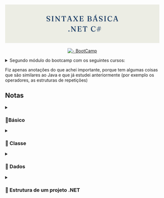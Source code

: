 <img src="https://github.com/Estudos-Gabi/anotacoes-bootcamp-fullstack/blob/main/sintaxe-basica/images/banners%20(2).png" alt="banner">

<div align=center> 

[![- BootCamp](https://img.shields.io/badge/_-BootCamp-pink?style=for-the-badge)](https://web.dio.me/track/coding-the-future-xp-full-stack-developer)
</div>

<details>  

<summary>Segundo módulo do bootcamp com os seguintes cursos: </summary> 


- Sintaxe e Tipos de Dados em C#
- Operadores Aritméticos em C#S
- Conhecendo as Estruturas de Repetição em C#
- Conhecendo a Organização de um Programa em C#
- Array e Listas em C#
- Construindo um Sistema para um Estacionamento com C#

</details>


Fiz apenas anotações do que achei importante, porque tem algumas coisas que são similares ao Java e que já estudei anteriormente (por exemplo os operadores, as estruturas de repetições) 
 
<h2> Notas </h2>

 <details>
<summary>
 <h3> 💠Básico </h3> 	
</summary>

  <p> Para iniciar um projeto .NET é necessário que vá ao terminal e escreva: </p>

```shell
  dotnet new console 
``` 

<p> Esta é a estrutura padrão de um projeto: </p>

<img src="https://github.com/Estudos-Gabi/anotacoes-bootcamp-fullstack/blob/main/sintaxe-basica/images/estruturaProjeto.png" alt="estrutura do projeto padrão">

<p>
  
  As pastas  `bin`     e `obj` são pastas que não precisam ser mexidas

 Os arquivos `sintaxe-basica.csproj`  e  ` sintaxe-basica.sln`  são as configurações do projeto. 

  Já o `Program.cs`  é onde vamos fazer o código em si.
  	
</p>

 </details>

  
<details>

 <summary> <h3> 💠 Classe </h3>  </summary>


<p>
  
  A classe é um dos conceitos fundamentais da Programação Orientada a Objetos (POO). Ela pode ser vista como um molde ou uma blueprint que define um conjunto de atributos e métodos que serão usados para criar objetos.  
  
  *byChatGPT*
  
 </p>

  <div align=center>
  
   | Pessoa | 
|:-----|
|Atributos  | 
|Métodos  | 

  
  </div>


<h3> Criando nossa classe no código </h3> 
<p> 
  Para criar a classe siga os senquintes passos:
  
 1. Recomendado criar uma pasta `Models`
 2. Dentro da pasta `Models` clique com o direito no mouse e selecione  `New C#` > `Class`
 3. Depois aparecerá uma caixa para digitar o nome da classe

**Nota**: O nome das classes sempre começam com a letra maiúscula. 

</p>
<img src="https://github.com/Estudos-Gabi/anotacoes-bootcamp-fullstack/blob/main/sintaxe-basica/images/criandoClasse.png" alt="criando classe">

<h4> Estrutura base de uma classe </h4>

```C#
using System;
using System.Collections.Generic;
using System.Linq;
using System.Threading.Tasks;

namespace sintaxe_basica.Models
{
    public class Pesssoa
    {
        
    }
}
```

<p>

  Para adicionar um atributo a classe, digite `prop`e aperte `tab`. Assim será adicionado uma propriedade default: 
</p>

```C#
 namespace sintaxe_basica.Models
{
    public class Pesssoa
    {
       public int MyProperty { get; set; }
    }
}
```
<p> Por fim, como ficou nossa classe Pessoa: </p>

```C#
using System;
using System.Collections.Generic;
using System.Linq;
using System.Threading.Tasks;

namespace sintaxe_basica.Models
{
    public class Pesssoa
    {
       public String Nome { get; set; }
       public int Idade { get; set; }

       public void Apresentar()
       {
        Console.WriteLine($"Olá, meu nome é {Nome} e tenho {Idade} anos!");
       }
    }
}
```
<p> 
 
 Importante destacar o `namespace` que indica onde está nossa classe, e também será utilizado para por a classe em uso no `Main`</p>

```C#

namespace sintaxe_basica.Models

```

<h4> Utilizando a classe Pessoa </h4>

<p>
 
 Para utilizar a classe, basta chamá-la com o `namespace` definido anteriormente, junto ao `using`.
 E depois, instaciar os parâmetros e utilizar os métodos. 
 </p>

```C#

using sintaxe_basica.Models;

Pesssoa p = new Pesssoa();

p.Nome = "Gabi";
p.Idade = 21;
p.Apresentar();

```
<h5> Resultado </h5>

<p> Para executar o código e ver o resultado, faça o comando: </p>

```shell
dotnet run
````
<p> E ficará assim no terminal: </p>

```terminal
Olá, meu nome é Gabi e tenho 21 anos!
```



 
</details>

<details> 
<summary><h3> 💠 Dados </h3> </summary>
	<details> 
 <summary> Tipos</summary>
<img src="https://github.com/Estudos-Gabi/anotacoes-bootcamp-fullstack/blob/main/sintaxe-basica/images/tiposDados.png" alt="tipos de dados">

<p> 
 
 Imagem tirada do [Tutorial Teacher](https://www.tutorialsteacher.com/csharp/csharp-data-types)
</p>

</details>




<p>
 
 Achei interessante o tipo `Decimal` que é dedicado para o financeiro, no Java não tem isso.</p>




<h2> Casting de Dados </h2>

<p> No C# tem formas de fazer Casting </p>

<p> Maneira Explicita:  </p>

```C#

double myDouble = 9.78;
int myInt = (int) myDouble;    // Manual casting: double to int

Console.WriteLine(myDouble);   // Outputs 9.78
Console.WriteLine(myInt);      // Outputs 9
```

<p> 
 
 Com o comando `Convert` 
 
`Convert.ToBoolean`, `Convert.ToDouble`, `Convert.ToString`, `Convert.ToInt32 (int)` e  `Convert.ToInt64 (long)`:

</p>

```C#

int myInt = 10;
double myDouble = 5.25;
bool myBool = true;

Console.WriteLine(Convert.ToString(myInt));    // convert int to string
Console.WriteLine(Convert.ToDouble(myInt));    // convert int to double
Console.WriteLine(Convert.ToInt32(myDouble));  // convert double to int
Console.WriteLine(Convert.ToString(myBool));   // convert bool to string
 
```

<p> Com o comando `Parse` dá para converter uma String para um tipo númerico  </p>

```C#

String numeroString = "5";
double numeroDouble = double.Parse(numeroString);

```

<p> Porém, caso a String seja por exemplo:   </p>


```C#

String numeroString = "5A";

```
<p> 
 
 Terá erro e o programa será encerrado, e para que isso não aconteça utilizamos o `tryParse` </p>

<p>
 
 `tryParse` é uma maneira segura de converter String para um número  </p>

```C#
string numeroString = "5.5";
double numeroDouble;

bool sucesso = double.TryParse(numeroString, out numeroDouble);

if (sucesso)
{
    Console.WriteLine($"Conversão bem-sucedida: {numeroDouble}");
}
else
{
    Console.WriteLine("Falha na conversão.");
}
```

</details>


<details>
	<summary> <h3> 💠 Estrutura de um projeto .NET </h3> </summary>

 <h3> 
 
 O arquivo `.sln`(Solution) </h3>

 <p>

  O arquivo `.sln` é um arquivo de solução que gerencia um ou mais projetos dentro de uma solução no Visual Studio. Ele contém informações sobre a estrutura da solução, incluindo referências aos projetos que ela contém.
 </p>


<details>
<summary> Exemplo de uma solution </summary>


```C#
Microsoft Visual Studio Solution File, Format Version 12.00
# Visual Studio Version 17
VisualStudioVersion = 17.5.002.0
MinimumVisualStudioVersion = 10.0.40219.1
Project("{9A19103F-16F7-4668-BE54-9A1E7A4F7556}") = "Principal", "Principal\Principal.csproj", "{CAAC9DE9-734D-4401-9089-0E04F07C971C}"
EndProject
Project("{FAE04EC0-301F-11D3-BF4B-00C04F79EFBC}") = "Comuns.Common", "Comuns.Common\Comuns.Common.csproj", "{F6DB1644-3C3D-4221-990A-E4020B39B292}"
EndProject
Global
	GlobalSection(SolutionConfigurationPlatforms) = preSolution
		Debug|Any CPU = Debug|Any CPU
		Release|Any CPU = Release|Any CPU
	EndGlobalSection
	GlobalSection(ProjectConfigurationPlatforms) = postSolution
		{CAAC9DE9-734D-4401-9089-0E04F07C971C}.Debug|Any CPU.ActiveCfg = Debug|Any CPU
		{CAAC9DE9-734D-4401-9089-0E04F07C971C}.Debug|Any CPU.Build.0 = Debug|Any CPU
		{CAAC9DE9-734D-4401-9089-0E04F07C971C}.Release|Any CPU.ActiveCfg = Release|Any CPU
		{CAAC9DE9-734D-4401-9089-0E04F07C971C}.Release|Any CPU.Build.0 = Release|Any CPU
		{F6DB1644-3C3D-4221-990A-E4020B39B292}.Debug|Any CPU.ActiveCfg = Debug|Any CPU
		{F6DB1644-3C3D-4221-990A-E4020B39B292}.Debug|Any CPU.Build.0 = Debug|Any CPU
		{F6DB1644-3C3D-4221-990A-E4020B39B292}.Release|Any CPU.ActiveCfg = Release|Any CPU
		{F6DB1644-3C3D-4221-990A-E4020B39B292}.Release|Any CPU.Build.0 = Release|Any CPU
	EndGlobalSection
	GlobalSection(SolutionProperties) = preSolution
		HideSolutionNode = FALSE
	EndGlobalSection
	GlobalSection(ExtensibilityGlobals) = postSolution
		SolutionGuid = {248D9922-0045-4326-A4EF-11A06005B194}
	EndGlobalSection
EndGlobal
```
 
</details>
 
<p> 
 
 Uma extensão recomendada pelo professor foi o `vscode-solution-explore`</p>

 <img src="https://github.com/Estudos-Gabi/anotacoes-bootcamp-fullstack/blob/main/sintaxe-basica/images/extensão.png" alt="Print da extensão"> 

<p> A extensão te ajuda a gerenciar suas solutions, podendo criar novas, ou adicionar solutions existentes ao seu projeto. Assim que a extensão é portada: </p>

 <img src="https://github.com/Estudos-Gabi/anotacoes-bootcamp-fullstack/blob/main/sintaxe-basica/images/extensãoFuncionando.png" alt="Tela da extensão"> 

<h3> 
 
 O arquivo `.csproj`(C# Project) </h3>

<p>
 
 O arquivo `.csproj` é um arquivo de projeto específico para projetos C#. Ele define como o projeto é construído e quais recursos e dependências ele inclui. Este arquivo está no formato XML.</p>

```C#
<Project Sdk="Microsoft.NET.Sdk">

  <ItemGroup>
    <ProjectReference Include="..\Principal\Principal.csproj" />
  </ItemGroup>

  <PropertyGroup>
    <TargetFramework>net8.0</TargetFramework>
    <ImplicitUsings>enable</ImplicitUsings>
    <Nullable>enable</Nullable>
  </PropertyGroup>

</Project>
```

<p>
 A relação entre os dois arquivos se dá em: 

- O arquivo `.sln` agrupa um ou mais arquivos .csproj, permitindo que você trabalhe em múltiplos projetos dentro de uma única solução.
- Cada arquivo `.csproj` define um projeto específico, incluindo suas dependências, configurações de compilação e recursos. 
</p>

<p> 
 
 É uma boa práticas criar um projeto Common, que contenha classes que são comuns entre outros projetos. 
 Um projeto Common é do tipo `biblioteca de classes`.
</p>

<p> Um exemplo de estrutura de projeto: </p>

<img src="https://github.com/Estudos-Gabi/anotacoes-bootcamp-fullstack/blob/main/sintaxe-basica/images/estruturaProj.png" alt="Estrutura do projeto"> 
 
</details>









 
